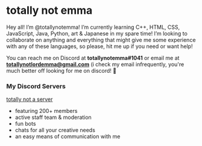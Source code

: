 # totally not emma

Hey all! I’m @totallynotemma! I’m currently learning C++, HTML, CSS, JavaScript, Java, Python, art & Japanese in my spare time! I’m looking to collaborate on anything and everything that might give me some experience with any of these languages, so please, hit me up if you need or want help!

You can reach me on Discord at **totallynotemma#1041** or email me at **totallynotlordemma@gmail.com** (i check my email infrequently, you're much better off looking for me on discord! 💞

### My Discord Servers

[totally not a server](https://discord.gg/5GRqWYjyEf) 
- featuring 200+ members
- active staff team & moderation
- fun bots
- chats for all your creative needs
- an easy means of communication with me
